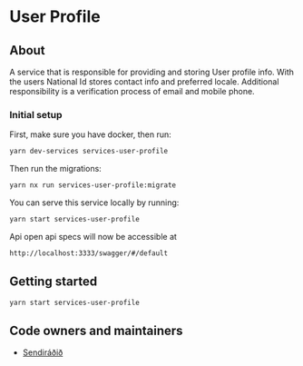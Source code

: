 # User Profile

## About

A service that is responsible for providing and storing User profile info. With the users National Id stores contact info and preferred locale. Additional responsibility is a verification process of email and mobile phone.

### Initial setup

First, make sure you have docker, then run:

```bash
yarn dev-services services-user-profile
```

Then run the migrations:

```bash
yarn nx run services-user-profile:migrate
```

You can serve this service locally by running:

```bash
yarn start services-user-profile
```

Api open api specs will now be accessible at

```bash
http://localhost:3333/swagger/#/default
```

## Getting started

```bash
yarn start services-user-profile
```

## Code owners and maintainers

- [Sendiráðið](https://github.com/orgs/island-is/teams/sendiradid/members)
